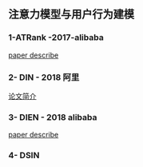 
## 注意力模型与用户行为建模
### 1-ATRank -2017-alibaba
[paper describe](https://www.jianshu.com/p/1fe9c66dac4a)
### 2- DIN - 2018 阿里
[论文简介](https://www.jianshu.com/p/73b6f5d00f46)
### 3- DIEN - 2018 alibaba
[paper describe](https://www.jianshu.com/p/6742d10b89a8)
### 4- DSIN 
<!--stackedit_data:
eyJoaXN0b3J5IjpbMTg2OTE4MDIyNSw3MzA5OTgxMTZdfQ==
-->
